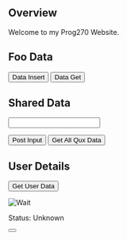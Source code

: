 ## Overview

Welcome to my Prog270 Website.

<div id="firebaseui-auth-container"></div>
<link type="text/css" rel="stylesheet" href="https://www.gstatic.com/firebasejs/ui/live/1.0/firebase-ui-auth.css" />
<script src="https://www.gstatic.com/firebasejs/ui/live/1.0/firebase-ui-auth.js"></script>
<script src="https://www.gstatic.com/firebasejs/3.5.2/firebase.js"></script>
<script>
    elfFireStart();
    elfFireConfig();
</script>

## Foo Data

<button id="elfDatabasePush" class="btn btn-default btn-lg">Data Insert</button>
<button id="elfDatabaseGet" class="btn btn-default btn-lg">Data Get</button>

## Shared Data

<div>
  <input type="text" id="userInput" name="userInput">
</div>

<button id="elfInput" class="btn btn-default btn-lg">Post Input</button>
<button id="elfDatabaseGetAllQux" class="btn btn-default btn-lg">Get All Qux Data</button>

<ul id="userInputList">
</ul>

## User Details

<button id="elfGetCurrentUser" class="btn btn-default btn-lg">Get User Data</button>

<div class="container">
  <p id="userName"></p>
  <p id="userEmail"></p>
  <p id="userPhotoUrl"></p>
  <p id="userId"></p>
  <img src="" id="userImg" alt="Wait">
</div>

<div class="container">
    <p>Status: <span id="sign-in-status">Unknown</span></p>
    <button class="btn btn-primary btn-lg" id="sign-in"></button>
    <pre id="account-details"></pre>
</div>

<link type="text/css" rel="stylesheet" href="https://www.gstatic.com/firebasejs/ui/live/1.0/firebase-ui-auth.css" />
<script src="https://www.gstatic.com/firebasejs/3.5.2/firebase.js"></script>
<script src="https://www.gstatic.com/firebasejs/ui/live/1.0/firebase-ui-auth.js"></script>

<script>
  elfFireStart();
  elfFireInitPage();
</script>
